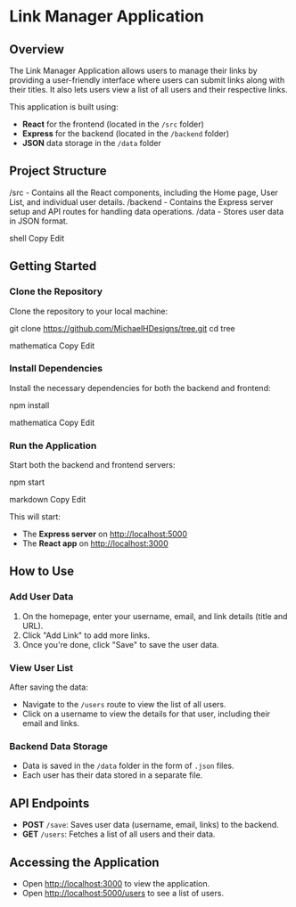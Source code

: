 # Link Manager Application

## Overview
The Link Manager Application allows users to manage their links by providing a user-friendly interface where users can submit links along with their titles. It also lets users view a list of all users and their respective links.

This application is built using:
- **React** for the frontend (located in the `/src` folder)
- **Express** for the backend (located in the `/backend` folder)
- **JSON** data storage in the `/data` folder

## Project Structure
/src - Contains all the React components, including the Home page, User List, and individual user details. /backend - Contains the Express server setup and API routes for handling data operations. /data - Stores user data in JSON format.

shell
Copy
Edit

## Getting Started

### Clone the Repository
Clone the repository to your local machine:

git clone https://github.com/MichaelHDesigns/tree.git cd tree

mathematica
Copy
Edit

### Install Dependencies
Install the necessary dependencies for both the backend and frontend:

npm install

mathematica
Copy
Edit

### Run the Application
Start both the backend and frontend servers:

npm start

markdown
Copy
Edit

This will start:
- The **Express server** on [http://localhost:5000](http://localhost:5000)
- The **React app** on [http://localhost:3000](http://localhost:3000)

## How to Use

### Add User Data
1. On the homepage, enter your username, email, and link details (title and URL).
2. Click "Add Link" to add more links.
3. Once you're done, click "Save" to save the user data.

### View User List
After saving the data:
- Navigate to the `/users` route to view the list of all users.
- Click on a username to view the details for that user, including their email and links.

### Backend Data Storage
- Data is saved in the `/data` folder in the form of `.json` files.
- Each user has their data stored in a separate file.

## API Endpoints

- **POST** `/save`: Saves user data (username, email, links) to the backend.
- **GET** `/users`: Fetches a list of all users and their data.

## Accessing the Application
- Open [http://localhost:3000](http://localhost:3000) to view the application.
- Open [http://localhost:5000/users](http://localhost:5000/users) to see a list of users.
